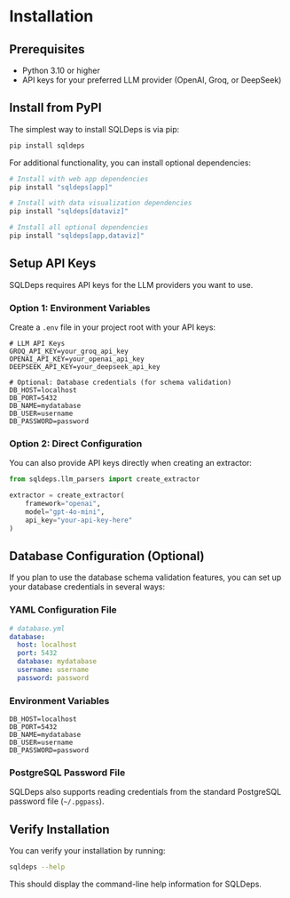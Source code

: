 # Installation

## Prerequisites

- Python 3.10 or higher
- API keys for your preferred LLM provider (OpenAI, Groq, or DeepSeek)

## Install from PyPI

The simplest way to install SQLDeps is via pip:

```bash
pip install sqldeps
```

For additional functionality, you can install optional dependencies:

```bash
# Install with web app dependencies
pip install "sqldeps[app]"

# Install with data visualization dependencies
pip install "sqldeps[dataviz]"

# Install all optional dependencies
pip install "sqldeps[app,dataviz]"
```

## Setup API Keys

SQLDeps requires API keys for the LLM providers you want to use. 

### Option 1: Environment Variables

Create a `.env` file in your project root with your API keys:

```
# LLM API Keys
GROQ_API_KEY=your_groq_api_key
OPENAI_API_KEY=your_openai_api_key
DEEPSEEK_API_KEY=your_deepseek_api_key

# Optional: Database credentials (for schema validation)
DB_HOST=localhost
DB_PORT=5432
DB_NAME=mydatabase
DB_USER=username
DB_PASSWORD=password
```

### Option 2: Direct Configuration

You can also provide API keys directly when creating an extractor:

```python
from sqldeps.llm_parsers import create_extractor

extractor = create_extractor(
    framework="openai",
    model="gpt-4o-mini",
    api_key="your-api-key-here"
)
```

## Database Configuration (Optional)

If you plan to use the database schema validation features, you can set up your database credentials in several ways:

### YAML Configuration File

```yaml
# database.yml
database:
  host: localhost
  port: 5432
  database: mydatabase
  username: username
  password: password
```

### Environment Variables

```
DB_HOST=localhost
DB_PORT=5432
DB_NAME=mydatabase
DB_USER=username
DB_PASSWORD=password
```

### PostgreSQL Password File

SQLDeps also supports reading credentials from the standard PostgreSQL password file (`~/.pgpass`).

## Verify Installation

You can verify your installation by running:

```bash
sqldeps --help
```

This should display the command-line help information for SQLDeps.
